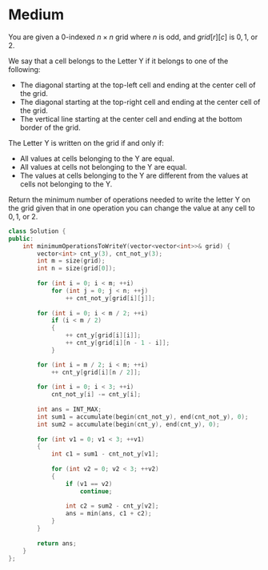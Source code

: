 # Medium

You are given a 0-indexed $n \times n$ grid where $n$ is odd, and $grid[r][c]$ is $0, 1,$ or $2$.

We say that a cell belongs to the Letter Y if it belongs to one of the following:

- The diagonal starting at the top-left cell and ending at the center cell of the grid.
- The diagonal starting at the top-right cell and ending at the center cell of the grid.
- The vertical line starting at the center cell and ending at the bottom border of the grid.

The Letter Y is written on the grid if and only if:

- All values at cells belonging to the Y are equal.
- All values at cells not belonging to the Y are equal.
- The values at cells belonging to the Y are different from the values at cells not belonging to the Y.

Return the minimum number of operations needed to write the letter Y on the grid given that in one operation you can change the value at any cell to $0, 1,$ or $2$.

```cpp
class Solution {
public:
    int minimumOperationsToWriteY(vector<vector<int>>& grid) {
        vector<int> cnt_y(3), cnt_not_y(3);
        int m = size(grid);
        int n = size(grid[0]);
        
        for (int i = 0; i < m; ++i)
            for (int j = 0; j < n; ++j)
                ++ cnt_not_y[grid[i][j]];
        
        for (int i = 0; i < m / 2; ++i)
            if (i < m / 2)
            {
                ++ cnt_y[grid[i][i]];
                ++ cnt_y[grid[i][n - 1 - i]];
            }

        for (int i = m / 2; i < m; ++i)
            ++ cnt_y[grid[i][n / 2]];
        
        for (int i = 0; i < 3; ++i)
            cnt_not_y[i] -= cnt_y[i];
        
        int ans = INT_MAX;
        int sum1 = accumulate(begin(cnt_not_y), end(cnt_not_y), 0);
        int sum2 = accumulate(begin(cnt_y), end(cnt_y), 0);
        
        for (int v1 = 0; v1 < 3; ++v1)
        {
            int c1 = sum1 - cnt_not_y[v1];
            
            for (int v2 = 0; v2 < 3; ++v2)
            {
                if (v1 == v2)
                    continue;
                
                int c2 = sum2 - cnt_y[v2];
                ans = min(ans, c1 + c2);
            }
        }
        
        return ans;
    }
};
```
